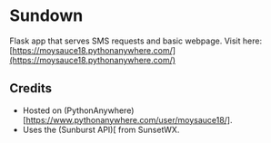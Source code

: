 # Sundown
Flask app that serves SMS requests and basic webpage. Visit here: [https://moysauce18.pythonanywhere.com/](https://moysauce18.pythonanywhere.com/)

## Credits
- Hosted on (PythonAnywhere)[https://www.pythonanywhere.com/user/moysauce18/].
- Uses the (Sunburst API)[ from SunsetWX.
